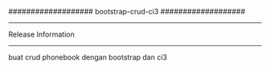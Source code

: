 ###################
bootstrap-crud-ci3
###################

*******************
Release Information
*******************

buat crud phonebook dengan bootstrap dan ci3
